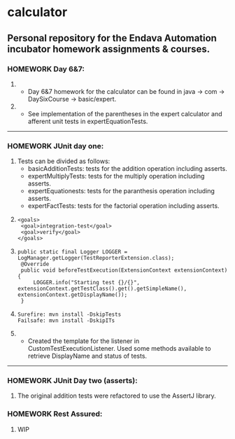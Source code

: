 # calculator

## Personal repository for the Endava Automation incubator homework assignments & courses.

### HOMEWORK Day 6&7:
 1.  - Day 6&7 homework for the calculator can be found in java -> com -> DaySixCourse -> basic/expert.
 2.  - See implementation of the parentheses in the expert calculator and afferent unit tests in expertEquationTests.

---

### HOMEWORK JUnit day one:
1.  
     Tests can be divided as follows: 
   - basicAdditionTests: tests for the addition operation including asserts.
   - expertMultiplyTests: tests for the multiply operation including asserts.
   - expertEquationests: tests for the paranthesis operation including asserts.
   - expertFactTests: tests for the factorial operation including asserts.
2. ```
   <goals>
    <goal>integration-test</goal>
    <goal>verify</goal>
   </goals>   
3. ```
   public static final Logger LOGGER = LogManager.getLogger(TestReporterExtension.class);
    @Override
    public void beforeTestExecution(ExtensionContext extensionContext) {
        LOGGER.info("Starting test {}/{}", extensionContext.getTestClass().get().getSimpleName(), extensionContext.getDisplayName());
    }
4. ```
   Surefire: mvn install -DskipTests
   Failsafe: mvn install -DskipITs
5. - Created the template for the listener in CustomTestExecutionListener. Used some methods available to retrieve DisplayName and status of tests.
  
---

### HOMEWORK JUnit Day two (asserts):
1. The original addition tests were refactored to use the AssertJ library.

### HOMEWORK Rest Assured:
1. WIP
